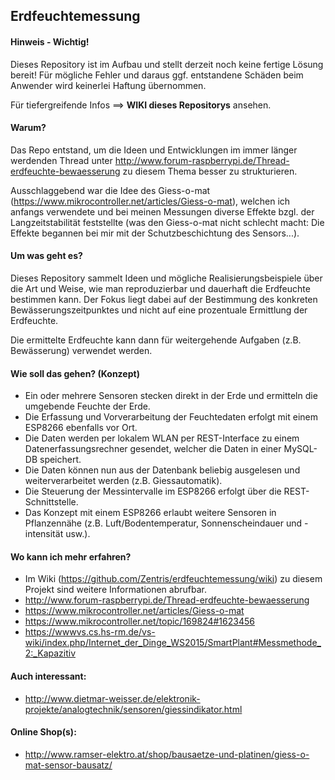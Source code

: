 ## Erdfeuchtemessung

#### Hinweis - Wichtig!
Dieses Repository ist im Aufbau und stellt derzeit noch keine fertige Lösung bereit!
Für mögliche Fehler und daraus ggf. entstandene Schäden beim Anwender wird keinerlei Haftung übernommen.

Für tiefergreifende Infos ==> **WIKI dieses Repositorys** ansehen.

#### Warum?
Das Repo entstand, um die Ideen und Entwicklungen im immer länger werdenden Thread unter http://www.forum-raspberrypi.de/Thread-erdfeuchte-bewaesserung zu diesem Thema besser zu strukturieren.

Ausschlaggebend war die Idee des Giess-o-mat (https://www.mikrocontroller.net/articles/Giess-o-mat), welchen ich anfangs verwendete und bei meinen Messungen diverse Effekte bzgl. der Langzeitstabilität feststellte (was den Giess-o-mat nicht schlecht macht: Die Effekte begannen bei mir mit der Schutzbeschichtung des Sensors...). 

#### Um was geht es?
Dieses Repository sammelt Ideen und mögliche Realisierungsbeispiele über die Art und Weise, wie man reproduzierbar und dauerhaft die Erdfeuchte bestimmen kann.
Der Fokus liegt dabei auf der Bestimmung des konkreten Bewässerungszeitpunktes und nicht auf eine prozentuale Ermittlung der Erdfeuchte.

Die ermittelte Erdfeuchte kann dann für weitergehende Aufgaben (z.B. Bewässerung) verwendet werden. 

#### Wie soll das gehen? (Konzept)
* Ein oder mehrere Sensoren stecken direkt in der Erde und ermitteln die umgebende Feuchte der Erde.
* Die Erfassung und Vorverarbeitung der Feuchtedaten erfolgt mit einem ESP8266 ebenfalls vor Ort.
* Die Daten werden per lokalem WLAN per REST-Interface zu einem Datenerfassungsrechner gesendet, welcher die Daten in einer MySQL-DB speichert.
* Die Daten können nun aus der Datenbank beliebig ausgelesen und weiterverarbeitet werden (z.B. Giessautomatik).
* Die Steuerung der Messintervalle im ESP8266 erfolgt über die REST-Schnittstelle. 
* Das Konzept mit einem ESP8266 erlaubt weitere Sensoren in Pflanzennähe (z.B. Luft/Bodentemperatur, Sonnenscheindauer und -intensität usw.).

#### Wo kann ich mehr erfahren?
* Im Wiki (https://github.com/Zentris/erdfeuchtemessung/wiki) zu diesem Projekt sind weitere Informationen abrufbar.
* http://www.forum-raspberrypi.de/Thread-erdfeuchte-bewaesserung
* https://www.mikrocontroller.net/articles/Giess-o-mat
* https://www.mikrocontroller.net/topic/169824#1623456
* https://wwwvs.cs.hs-rm.de/vs-wiki/index.php/Internet_der_Dinge_WS2015/SmartPlant#Messmethode_2:_Kapazitiv
 
#### Auch interessant:
* http://www.dietmar-weisser.de/elektronik-projekte/analogtechnik/sensoren/giessindikator.html 

#### Online Shop(s):
* http://www.ramser-elektro.at/shop/bausaetze-und-platinen/giess-o-mat-sensor-bausatz/
